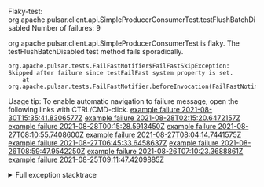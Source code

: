         
Flaky-test: org.apache.pulsar.client.api.SimpleProducerConsumerTest.testFlushBatchDisabled
Number of failures: 9

org.apache.pulsar.client.api.SimpleProducerConsumerTest is flaky. The testFlushBatchDisabled test method fails sporadically.

```
org.apache.pulsar.tests.FailFastNotifier$FailFastSkipException: Skipped after failure since testFailFast system property is set.
	at org.apache.pulsar.tests.FailFastNotifier.beforeInvocation(FailFastNotifier.java:88)

```

Usage tip: To enable automatic navigation to failure message, open the following links with CTRL/CMD-click.
[example failure 2021-08-30T15:35:41.8306577Z](https://github.com/apache/pulsar/runs/3463119398?check_suite_focus=true#step:9:3371)
[example failure 2021-08-28T02:15:20.6472157Z](https://github.com/apache/pulsar/runs/3448473880?check_suite_focus=true#step:9:2368)
[example failure 2021-08-28T00:15:28.5913450Z](https://github.com/apache/pulsar/runs/3447917315?check_suite_focus=true#step:9:1736)
[example failure 2021-08-27T08:10:55.7408600Z](https://github.com/apache/pulsar/runs/3440980370?check_suite_focus=true#step:9:2435)
[example failure 2021-08-27T08:04:14.7441575Z](https://github.com/apache/pulsar/runs/3440855241?check_suite_focus=true#step:9:2360)
[example failure 2021-08-27T06:45:33.6458637Z](https://github.com/apache/pulsar/runs/3440411158?check_suite_focus=true#step:9:2361)
[example failure 2021-08-26T08:59:47.9542250Z](https://github.com/apache/pulsar/runs/3430539961?check_suite_focus=true#step:9:3070)
[example failure 2021-08-26T07:10:23.3688861Z](https://github.com/apache/pulsar/runs/3429892136?check_suite_focus=true#step:9:2422)
[example failure 2021-08-25T09:11:47.4209885Z](https://github.com/apache/pulsar/runs/3420085427?check_suite_focus=true#step:10:2332)


<details>
<summary>Full exception stacktrace</summary>
<code><pre>
org.apache.pulsar.tests.FailFastNotifier$FailFastSkipException: Skipped after failure since testFailFast system property is set.
	at org.apache.pulsar.tests.FailFastNotifier.beforeInvocation(FailFastNotifier.java:88)

</pre></code>
</details>

